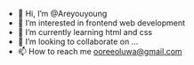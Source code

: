 - 👋 Hi, I’m @Areyouyoung
- 👀 I’m interested in frontend web development 
- 🌱 I’m currently learning html and css
- 💞️ I’m looking to collaborate on ...
- 📫 How to reach me ooreeoluwa@gmail.com 

<!---
Areyouyoung/Areyouyoung is a ✨ special ✨ repository because its `README.md` (this file) appears on your GitHub profile.
You can click the Preview link to take a look at your changes.
--->
